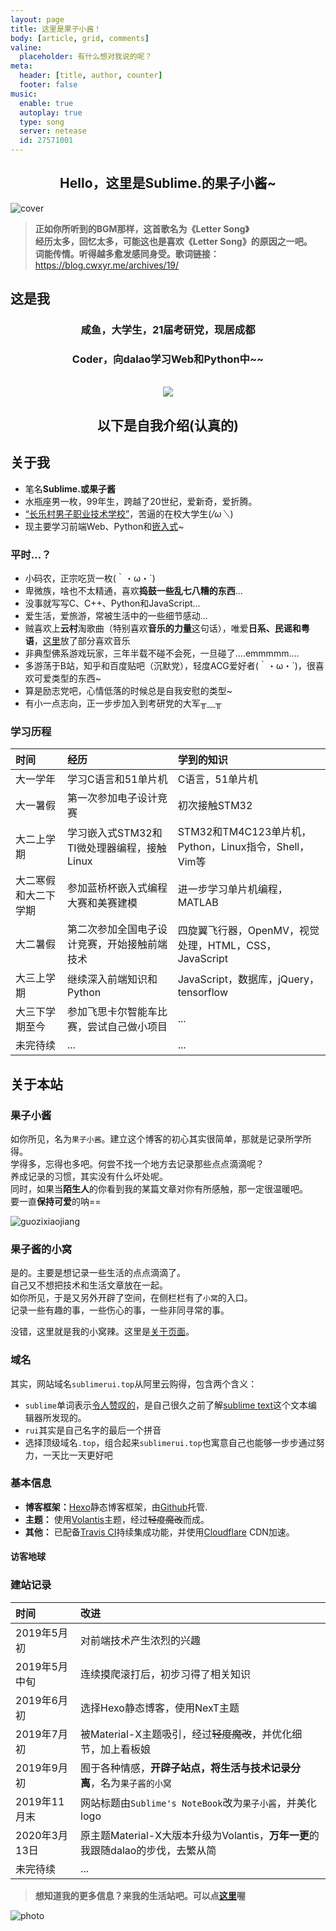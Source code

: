 ```yaml
---
layout: page
title: 这里是果子小酱！
body: [article, grid, comments]
valine:
  placeholder: 有什么想对我说的呢？
meta:
  header: [title, author, counter]
  footer: false
music: 
  enable: true
  autoplay: true
  type: song
  server: netease
  id: 27571001
---
```


## **<center>Hello，这里是Sublime.的果子小酱~</center>**

![cover](https://img.vim-cn.com/ab/83bf717f43e05f8388ccb22ac2eab85175dd73.jpg)

>**正如你所听到的BGM那样，这首歌名为《Letter Song》**  
>**经历太多，回忆太多，可能这也是喜欢《Letter Song》的原因之一吧。**  
>**词能传情。听得越多愈发感同身受。歌词链接：** <https://blog.cwxyr.me/archives/19/>  

## 这是我

### <center>咸鱼，大学生，21届考研党，现居成都</center>

### <center>Coder，向dalao学习Web和Python中~~</center>
<br>
<center><img src="https://i.loli.net/2020/02/11/s1ayTzAfJF5DQMt.png"></center>

## <center>**以下是自我介绍(认真的)**</center>

## 关于我

+ 笔名**Sublime.**或**果子酱**
+ 水瓶座男一枚，99年生，跨越了20世纪，爱新奇，爱折腾。
+ [“长乐村男子职业技术学校”](https://www.cuit.edu.cn)，苦逼的在校大学生(*/ω＼*) 
+ 现主要学习前端Web、Python和[嵌入式](https://baike.baidu.com/item/%E5%B5%8C%E5%85%A5%E5%BC%8F/575465)~

### 平时...？

+ 小码农，正宗吃货一枚(｀・ω・´)  
+ 卑微族，啥也不太精通，喜欢**捣鼓一些乱七八糟的东西**...
+ 没事就写写C、C++、Python和JavaScript...  
+ 爱生活，爱旅游，常被生活中的一些细节感动...
+ 贼喜欢上**云村**淘歌曲（特别喜欢**音乐的力量**这句话），唯爱**日系、民谣和粤语**，[这里](/favorite_things/)放了部分喜欢音乐
+ 非典型佛系游戏玩家，三年半载不碰不会死，一旦碰了....emmmmm....
+ 多游荡于B站，知乎和百度贴吧（沉默党），轻度ACG爱好者(｀・ω・´)，很喜欢可爱类型的东西~
+ 算是励志党吧，心情低落的时候总是自我安慰的类型~
+ 有小一点志向，正一步步加入到考研党的大军╥﹏╥

### 学习历程

时间 | 经历 | 学到的知识
:- | :- | :-
大一学年 | 学习C语言和51单片机 | C语言，51单片机
大一暑假 | 第一次参加电子设计竞赛 | 初次接触STM32
大二上学期 | 学习嵌入式STM32和TI微处理器编程，接触Linux | STM32和TM4C123单片机，Python，Linux指令，Shell，Vim等
大二寒假和大二下学期 | 参加蓝桥杯嵌入式编程大赛和美赛建模 | 进一步学习单片机编程，MATLAB
大二暑假 | 第二次参加全国电子设计竞赛，开始接触前端技术 | 四旋翼飞行器，OpenMV，视觉处理，HTML，CSS，JavaScript
大三上学期 | 继续深入前端知识和Python | JavaScript，数据库，jQuery，tensorflow
大三下学期至今 | 参加飞思卡尔智能车比赛，尝试自己做小项目 | ...
未完待续 | ... |...

## 关于本站

### 果子小酱

如你所见，名为`果子小酱`。建立这个博客的初心其实很简单，那就是记录所学所得。  
学得多，忘得也多吧。何尝不找一个地方去记录那些点点滴滴呢？  
养成记录的习惯，其实没有什么坏处呢。  
同时，如果当**陌生人**的你看到我的某篇文章对你有所感触，那一定很温暖吧。  
要一直**保持可爱**的呐==  

![guozixiaojiang](https://img.vim-cn.com/3a/4d32169171672150c134d814091afb4c4c1f62.png#vwid=500&vhei=500)

### 果子酱的小窝

是的。主要是想记录一些生活的点点滴滴了。  
自己又不想把技术和生活文章放在一起。  
如你所见，于是又另外开辟了空间，在侧栏栏有了`小窝`的入口。  
记录一些有趣的事，一些伤心的事，一些非同寻常的事。  

没错，这里就是我的小窝辣。这里是[关于页面](https://cwxyr.me/about.html)。

### 域名

其实，网站域名`sublimerui.top`从阿里云购得，包含两个含义：

+ `sublime`单词表示[令人赞叹的](https://fanyi.baidu.com/#en/zh/sublime)，是自己很久之前了解[sublime text](https://www.sublimetext.com)这个文本编辑器所发现的。
+ `rui`其实是自己名字的最后一个拼音
+ 选择顶级域名`.top`，组合起来`sublimerui.top`也寓意自己也能够一步步通过努力，一天比一天更好吧

### 基本信息

+ **博客框架：**[Hexo](https://hexo.io/)静态博客框架，由[Github](https://github.com/cwxyr/cwxyr.github.io)托管.
+ **主题：** 使用[Volantis](https://volantis.js.org)主题，经过~~轻度魔改~~而成。
+ **其他：** 已配备[Travis CI](https://travis-ci.org/)持续集成功能，并使用[Cloudflare](https://cloudflare.com/) CDN加速。

#### 访客地球

<center>
<script type="text/javascript" src="//rf.revolvermaps.com/0/0/8.js?i=5vaufw69zyz&amp;m=7&amp;c=ff0000&amp;cr1=ffffff&amp;f=times_new_roman&amp;l=33" async="async"></script>
</center>

### 建站记录

时间 | 改进
:- | :-
2019年5月初 | 对前端技术产生浓烈的兴趣
2019年5月中旬 | 连续摸爬滚打后，初步习得了相关知识
2019年6月初 | 选择Hexo静态博客，使用NexT主题
2019年7月初 | 被Material-X主题吸引，经过~~轻度魔改~~，并优化细节，加上看板娘
2019年9月初 | 囿于各种情感，**开辟子站点，将生活与技术记录分离**，名为`果子酱的小窝`
2019年11月末 | 网站标题由`Sublime's NoteBook`改为`果子小酱`，并美化logo
2020年3月13日 | 原主题Material-X大版本升级为Volantis，**万年一更**的我跟随dalao的步伐，去繁从简
未完待续 | ...


>**想知道我的更多信息？来我的生活站吧。可以点[这里](https://blog.cwxyr.me/About.html)喔**

![photo](https://img.vim-cn.com/da/b35d196f7a2df0f9089d561a0f07dbf94752bf.png)
